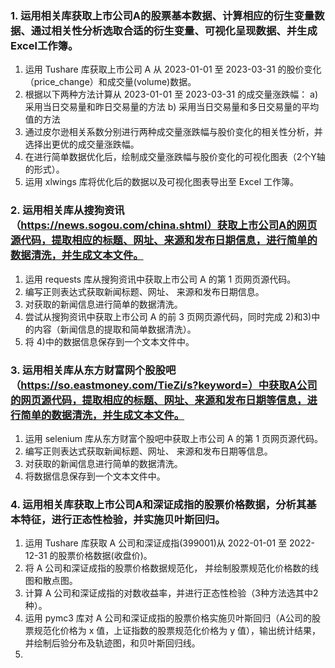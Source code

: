 ### 1. 运用相关库获取上市公司A的股票基本数据、计算相应的衍生变量数据、通过相关性分析选取合适的衍生变量、可视化呈现数据、并生成Excel工作簿。
1) 运用 Tushare 库获取上市公司 A 从 2023-01-01 至 2023-03-31 的股价变化（price_change）和成交量(volume)数据。
2) 根据以下两种方法计算从 2023-01-01 至 2023-03-31 的成交量涨跌幅：
a) 采用当日交易量和昨日交易量的方法
b) 采用当日交易量和多日交易量的平均值的方法
3) 通过皮尔逊相关系数分别进行两种成交量涨跌幅与股价变化的相关性分析，并选择出更优的成交量涨跌幅。
4) 在进行简单数据优化后，绘制成交量涨跌幅与股价变化的可视化图表（2个Y轴的形式）。
5) 运用 xlwings 库将优化后的数据以及可视化图表导出至 Excel 工作簿。

### 2. 运用相关库从搜狗资讯（https://news.sogou.com/china.shtml）获取上市公司A的网页源代码，提取相应的标题、网址、来源和发布日期信息，进行简单的数据清洗，并生成文本文件。
1) 运用 requests 库从搜狗资讯中获取上市公司 A 的第 1 页网页源代码。
2) 编写正则表达式获取新闻标题、网址、 来源和发布日期信息。
3) 对获取的新闻信息进行简单的数据清洗。
4) 尝试从搜狗资讯中获取上市公司 A 的前 3 页网页源代码，同时完成 2)和3)中的内容（新闻信息的提取和简单数据清洗）。
5) 将 4)中的数据信息保存到一个文本文件中。

### 3. 运用相关库从东方财富网个股股吧（https://so.eastmoney.com/TieZi/s?keyword=）中获取A公司的网页源代码，提取相应的标题、网址、来源和发布日期等信息，进行简单的数据清洗，并生成文本文件。
1) 运用 selenium 库从东方财富个股吧中获取上市公司 A 的第 1 页网页源代码。
2) 编写正则表达式获取新闻标题、网址、 来源和发布日期等信息。
3) 对获取的新闻信息进行简单的数据清洗。
4) 将数据信息保存到一个文本文件中。

### 4. 运用相关库获取上市公司A和深证成指的股票价格数据，分析其基本特征，进行正态性检验，并实施贝叶斯回归。
1) 运用 Tushare 库获取 A 公司和深证成指(399001)从 2022-01-01 至 2022-12-31 的股票价格数据(收盘价)。
2) 将 A 公司和深证成指的股票价格数据规范化， 并绘制股票规范化价格数的线图和散点图。
3) 计算 A 公司和深证成指的对数收益率，并进行正态性检验（3种方法选其中2种）。
4) 运用 pymc3 库对 A 公司和深证成指的股票价格实施贝叶斯回归（A公司的股票规范化价格为 x 值，上证指数的股票规范化价格为 y 值），输出统计结果，并绘制后验分布及轨迹图，和贝叶斯回归线。
5) 

